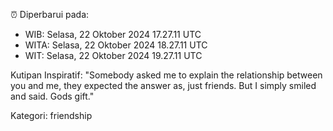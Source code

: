 ⏰ Diperbarui pada:
- WIB: Selasa, 22 Oktober 2024 17.27.11 UTC
- WITA: Selasa, 22 Oktober 2024 18.27.11 UTC
- WIT: Selasa, 22 Oktober 2024 19.27.11 UTC

Kutipan Inspiratif:
"Somebody asked me to explain the relationship between you and me, they expected the answer as, just friends. But I simply smiled and said. Gods gift."


Kategori: friendship


